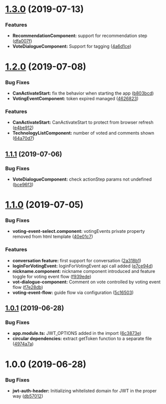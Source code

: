 # [1.3.0](https://github.com/thoughtworks/byor-voting-web-app/compare/v1.2.0...v1.3.0) (2019-07-13)


### Features

* **RecommendationComponent:** support for recommendation step ([dfa007f](https://github.com/thoughtworks/byor-voting-web-app/commit/dfa007f))
* **VoteDialogueComponent:** Support for tagging ([4a6d1ce](https://github.com/thoughtworks/byor-voting-web-app/commit/4a6d1ce))

# [1.2.0](https://github.com/thoughtworks/byor-voting-web-app/compare/v1.1.1...v1.2.0) (2019-07-08)


### Bug Fixes

* **CanActivateStart:** fix the behavior when starting the app ([b803bcd](https://github.com/thoughtworks/byor-voting-web-app/commit/b803bcd))
* **VotingEventComponent:** token expired managed ([4626823](https://github.com/thoughtworks/byor-voting-web-app/commit/4626823))


### Features

* **CanActivateStart:** CanActivateStart to protect from browser refresh ([e4be912](https://github.com/thoughtworks/byor-voting-web-app/commit/e4be912))
* **TechnologyListComponent:** number of voted and comments shown ([64a70d7](https://github.com/thoughtworks/byor-voting-web-app/commit/64a70d7))

## [1.1.1](https://github.com/thoughtworks/byor-voting-web-app/compare/v1.1.0...v1.1.1) (2019-07-06)


### Bug Fixes

* **VoteDialogueComponent:** check actionStep params not undefined ([bce96f3](https://github.com/thoughtworks/byor-voting-web-app/commit/bce96f3))

# [1.1.0](https://github.com/thoughtworks/byor-voting-web-app/compare/v1.0.1...v1.1.0) (2019-07-05)


### Bug Fixes

* **voting-event-select.component:** votingEvents private property removed from html template ([40e01c7](https://github.com/thoughtworks/byor-voting-web-app/commit/40e01c7))


### Features

* **conversation feature:** first support for conversation ([2a318b1](https://github.com/thoughtworks/byor-voting-web-app/commit/2a318b1))
* **loginForVotingEvent:** loginForVotingEvent api call added ([e7ce94d](https://github.com/thoughtworks/byor-voting-web-app/commit/e7ce94d))
* **nickname.component:** nickname component introduced and feature toggle for voting event flow ([f939ede](https://github.com/thoughtworks/byor-voting-web-app/commit/f939ede))
* **vot-dialogue-component:** Comment on vote controlled by voting event flow ([f7e28db](https://github.com/thoughtworks/byor-voting-web-app/commit/f7e28db))
* **voting-event-flow:** guide flow via configuration ([5c16503](https://github.com/thoughtworks/byor-voting-web-app/commit/5c16503))

## [1.0.1](https://github.com/thoughtworks/byor-voting-web-app/compare/v1.0.0...v1.0.1) (2019-06-28)


### Bug Fixes

* **app.module.ts:** JWT_OPTIONS added in the import ([6c3873e](https://github.com/thoughtworks/byor-voting-web-app/commit/6c3873e))
* **circular dependencies:** extract getToken function to a separate file ([4974a7a](https://github.com/thoughtworks/byor-voting-web-app/commit/4974a7a))

# 1.0.0 (2019-06-28)


### Bug Fixes

* **jwt-auth-header:** Initializing whitelisted domain for JWT in the proper way ([db57012](https://github.com/thoughtworks/byor-voting-web-app/commit/db57012))
